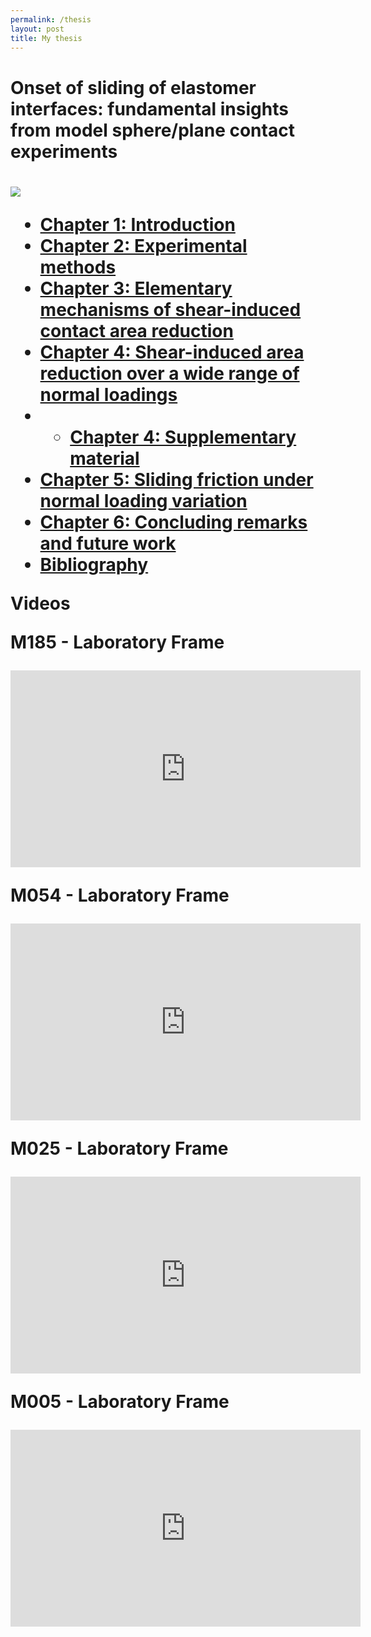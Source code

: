 ```yaml
---
permalink: /thesis
layout: post
title: My thesis
---
```


<h1>Onset of sliding of elastomer interfaces: fundamental insights from model sphere/plane contact experiments<h1>


![](https://marianads.github.io/assets/imgs/GraphicalAbstractMyThesis.png)

* [Chapter 1: Introduction]()
* [Chapter 2: Experimental methods]()
* [Chapter 3: Elementary mechanisms of shear-induced contact area reduction](https://marianads.github.io/assets/Thesis_Chapter3.pdf)
* [Chapter 4: Shear-induced area reduction over a wide range of normal loadings]()
* * [Chapter 4: Supplementary material]()
* [Chapter 5: Sliding friction under normal loading variation]()
* [Chapter 6: Concluding remarks and future work]()
* [Bibliography]()

**Videos**

M185 - Laboratory Frame
<iframe width="560" height="315" src="https://www.youtube.com/embed/Bp_sHIixmek" frameborder="0" allow="accelerometer; autoplay; clipboard-write; encrypted-media; gyroscope; picture-in-picture" allowfullscreen></iframe>

M054 - Laboratory Frame
<iframe width="560" height="315" src="https://www.youtube.com/embed/cSn4ydrsIL0" frameborder="0" allow="accelerometer; autoplay; clipboard-write; encrypted-media; gyroscope; picture-in-picture" allowfullscreen></iframe>

M025 - Laboratory Frame
<iframe width="560" height="315" src="https://www.youtube.com/embed/QmyxgwxwqrU" frameborder="0" allow="accelerometer; autoplay; clipboard-write; encrypted-media; gyroscope; picture-in-picture" allowfullscreen></iframe>

M005 - Laboratory Frame
<iframe width="560" height="315" src="https://www.youtube.com/embed/uFNaek12h8c" frameborder="0" allow="accelerometer; autoplay; clipboard-write; encrypted-media; gyroscope; picture-in-picture" allowfullscreen></iframe>
